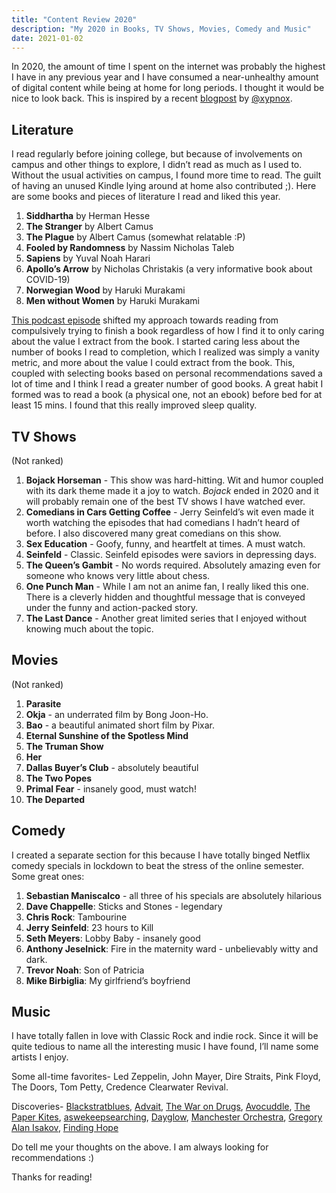 ```yaml
---
title: "Content Review 2020"
description: "My 2020 in Books, TV Shows, Movies, Comedy and Music"
date: 2021-01-02
---
```


In 2020, the amount of time I spent on the internet was probably the highest I have in any previous year and I have consumed a near-unhealthy amount of digital content while being at home for long periods. I thought it would be nice to look back. This is inspired by a recent [blogpost](https://www.xypnox.com/blag/posts/culture-2020/) by [@xypnox](https://www.xypnox.com).

Literature
----------

I read regularly before joining college, but because of involvements on campus and other things to explore, I didn’t read as much as I used to. Without the usual activities on campus, I found more time to read. The guilt of having an unused Kindle lying around at home also contributed ;). Here are some books and pieces of literature I read and liked this year.

1.  **Siddhartha** by Herman Hesse
2.  **The Stranger** by Albert Camus
3.  **The Plague** by Albert Camus (somewhat relatable :P)
4.  **Fooled by Randomness** by Nassim Nicholas Taleb
5.  **Sapiens** by Yuval Noah Harari
6.  **Apollo’s Arrow** by Nicholas Christakis (a very informative book about COVID-19)
7.  **Norwegian Wood** by Haruki Murakami
8.  **Men without Women** by Haruki Murakami

[This podcast episode](https://www.youtube.com/watch?v=3qHkcs3kG44) shifted my approach towards reading from compulsively trying to finish a book regardless of how I find it to only caring about the value I extract from the book. I started caring less about the number of books I read to completion, which I realized was simply a vanity metric, and more about the value I could extract from the book. This, coupled with selecting books based on personal recommendations saved a lot of time and I think I read a greater number of good books.
A great habit I formed was to read a book (a physical one, not an ebook) before bed for at least 15 mins. I found that this really improved sleep quality.

TV Shows
--------

(Not ranked)

1.  **Bojack Horseman** -  This show was hard-hitting. Wit and humor coupled with its dark theme made it a joy to watch. _Bojack_ ended in 2020 and it will probably remain one of the best TV shows I have watched ever.
2.  **Comedians in Cars Getting Coffee** - Jerry Seinfeld’s wit even made it worth watching the episodes that had comedians I hadn’t heard of before. I also discovered many great comedians on this show.
3.  **Sex Education** - Goofy, funny, and heartfelt at times. A must watch.
4.  **Seinfeld** - Classic. Seinfeld episodes were saviors in depressing days.
5.  **The Queen’s Gambit** - No words required. Absolutely amazing even for someone who knows very little about chess.
6.  **One Punch Man** - While I am not an anime fan, I really liked this one. There is a cleverly hidden and thoughtful message that is conveyed under the funny and action-packed story.
7.  **The Last Dance** - Another great limited series that I enjoyed without knowing much about the topic.

Movies
------

(Not ranked)

1.  **Parasite**
2.  **Okja** - an underrated film by Bong Joon-Ho.
3.  **Bao** - a beautiful animated short film by Pixar.
4.  **Eternal Sunshine of the Spotless Mind**
5.  **The Truman Show**
6.  **Her**
7.  **Dallas Buyer’s Club** - absolutely beautiful
8.  **The Two Popes**
9.  **Primal Fear** - insanely good, must watch!
10.  **The Departed**

Comedy
------

I created a separate section for this because I have totally binged Netflix comedy specials in lockdown to beat the stress of the online semester. Some great ones:

1.  **Sebastian Maniscalco** - all three of his specials are absolutely hilarious
2.  **Dave Chappelle**: Sticks and Stones - legendary
3.  **Chris Rock**: Tambourine
4.  **Jerry Seinfeld**: 23 hours to Kill
5.  **Seth Meyers**: Lobby Baby - insanely good
6.  **Anthony Jeselnick**: Fire in the maternity ward - unbelievably witty and dark.
7.  **Trevor Noah**: Son of Patricia
8.  **Mike Birbiglia**: My girlfriend’s boyfriend

Music
-----

I have totally fallen in love with Classic Rock and indie rock. Since it will be quite tedious to name all the interesting music I have found, I’ll name some artists I enjoy.

Some all-time favorites- Led Zeppelin, John Mayer, Dire Straits, Pink Floyd, The Doors, Tom Petty, Credence Clearwater Revival.

Discoveries- [Blackstratblues](https://open.spotify.com/artist/688Lauh0j7oRekX6qHHIp1?si=tOwdrrYsRJCTrWBnspUmlQ), [Advait](https://open.spotify.com/artist/5FndSs7pNHPzomD3mxiBR5?si=qAN8ftYdSxC2clueoi4vEA), [The War on Drugs](https://open.spotify.com/artist/6g0mn3tzAds6aVeUYRsryU?si=Q-5WxYoSSIORNsdxEku7HA), [Avocuddle](https://open.spotify.com/artist/48QpIkzC2yRCUCvNvOVZqD?si=E4H_bzEHTC2TRmkf3QeqPw), [The Paper Kites](https://open.spotify.com/artist/79hrYiudVcFyyxyJW0ipTy?si=YSQ6vng7TI2SehdJZvzwVA), [aswekeepsearching](https://open.spotify.com/artist/3K1oloNu09kQTV0Idz378q?si=T27uYx2NQpCYKd0jcGU7RQ), [Dayglow](https://open.spotify.com/artist/6eJa3zG1QZLRB3xgRuyxbm?si=e-Zq63pNT2SZlvOcPD4BgA), [Manchester Orchestra](https://open.spotify.com/artist/5wFXmYsg3KFJ8BDsQudJ4f?si=HRPT-pYOR1uI_C-0acNPPQ), [Gregory Alan Isakov](https://open.spotify.com/artist/5sXaGoRLSpd7VeyZrLkKwt?si=hTLbEb07QxC9QVt7KAwrCg), [Finding Hope](https://open.spotify.com/artist/0QGDb8TBWIT06W4BoyAggg?si=P8NW15IZSwiP74tSdMdYAA)

Do tell me your thoughts on the above. I am always looking for recommendations :)

Thanks for reading!
